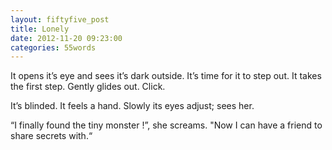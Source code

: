```yaml
---
layout: fiftyfive_post
title: Lonely
date: 2012-11-20 09:23:00
categories: 55words
---
```


It opens it’s eye and sees it’s dark outside. It’s time for it to step out. It takes the first step. Gently glides out. Click.

It’s blinded. It feels a hand. Slowly its eyes adjust; sees her.

“I finally found the tiny monster !”, she screams. "Now I can have a friend to share secrets with.“
